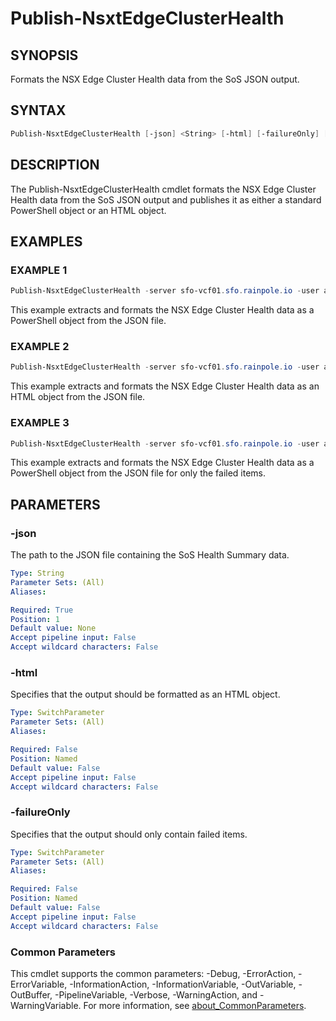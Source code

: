 # Publish-NsxtEdgeClusterHealth

## SYNOPSIS

Formats the NSX Edge Cluster Health data from the SoS JSON output.

## SYNTAX

```powershell
Publish-NsxtEdgeClusterHealth [-json] <String> [-html] [-failureOnly] [<CommonParameters>]
```

## DESCRIPTION

The Publish-NsxtEdgeClusterHealth cmdlet formats the NSX Edge Cluster Health data from the SoS JSON output and
publishes it as either a standard PowerShell object or an HTML object.

## EXAMPLES

### EXAMPLE 1

```powershell
Publish-NsxtEdgeClusterHealth -server sfo-vcf01.sfo.rainpole.io -user admin@local -pass VMw@re1!VMw@re1!
```

This example extracts and formats the NSX Edge Cluster Health data as a PowerShell object from the JSON file.

### EXAMPLE 2

```powershell
Publish-NsxtEdgeClusterHealth -server sfo-vcf01.sfo.rainpole.io -user admin@local -pass VMw@re1!VMw@re1! -html
```

This example extracts and formats the NSX Edge Cluster Health data as an HTML object from the JSON file.

### EXAMPLE 3

```powershell
Publish-NsxtEdgeClusterHealth -server sfo-vcf01.sfo.rainpole.io -user admin@local -pass VMw@re1!VMw@re1! -failureOnly
```

This example extracts and formats the NSX Edge Cluster Health data as a PowerShell object from the JSON file for only the failed items.

## PARAMETERS

### -json

The path to the JSON file containing the SoS Health Summary data.

```yaml
Type: String
Parameter Sets: (All)
Aliases:

Required: True
Position: 1
Default value: None
Accept pipeline input: False
Accept wildcard characters: False
```

### -html

Specifies that the output should be formatted as an HTML object.

```yaml
Type: SwitchParameter
Parameter Sets: (All)
Aliases:

Required: False
Position: Named
Default value: False
Accept pipeline input: False
Accept wildcard characters: False
```

### -failureOnly

Specifies that the output should only contain failed items.

```yaml
Type: SwitchParameter
Parameter Sets: (All)
Aliases:

Required: False
Position: Named
Default value: False
Accept pipeline input: False
Accept wildcard characters: False
```

### Common Parameters

This cmdlet supports the common parameters: -Debug, -ErrorAction, -ErrorVariable, -InformationAction, -InformationVariable, -OutVariable, -OutBuffer, -PipelineVariable, -Verbose, -WarningAction, and -WarningVariable. For more information, see [about_CommonParameters](http://go.microsoft.com/fwlink/?LinkID=113216).
